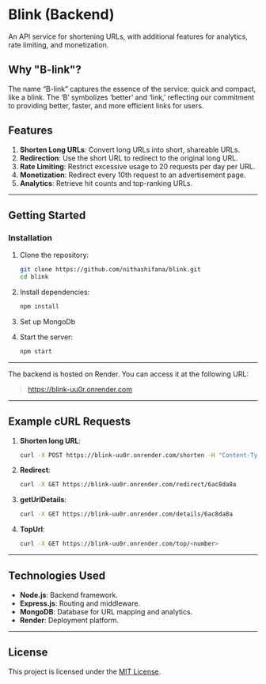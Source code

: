 # Blink (Backend)

An API service for shortening URLs, with additional features for analytics, rate limiting, and monetization.


## Why "B-link"?

The name “B-link” captures the essence of the service: quick and compact, like a blink. The ‘B’ symbolizes ‘better’ and ‘link,’ reflecting our commitment to providing better, faster, and more efficient links for users.


## Features
1. **Shorten Long URLs**: Convert long URLs into short, shareable URLs.
2. **Redirection**: Use the short URL to redirect to the original long URL.
3. **Rate Limiting**: Restrict excessive usage to 20 requests per day per URL.
4. **Monetization**: Redirect every 10th request to an advertisement page.
5. **Analytics**: Retrieve hit counts and top-ranking URLs.

---

## Getting Started

### Installation
1. Clone the repository:
   ```bash
   git clone https://github.com/nithashifana/blink.git
   cd blink
   ```
   
2. Install dependencies:
   ```bash
   npm install
   ```
   
3. Set up MongoDb
   
5. Start the server:
   ```bash
   npm start
   ```
---

The backend is hosted on Render. You can access it at the following URL:
> https://blink-uu0r.onrender.com

---

## **Example cURL Requests**

1. **Shorten long URL**:
    ```bash
    curl -X POST https://blink-uu0r.onrender.com/shorten -H "Content-Type: application/json" -d '{"longUrl": "https://github.com/nithashifana"}'
    ```

2. **Redirect**:
    ```bash
    curl -X GET https://blink-uu0r.onrender.com/redirect/6ac8da8a
    ```

3. **getUrlDetails**:
    ```bash
   curl -X GET https://blink-uu0r.onrender.com/details/6ac8da8a
    ```

4. **TopUrl**:
    ```bash
   curl -X GET https://blink-uu0r.onrender.com/top/<number>
    ```
    
---

## Technologies Used
- **Node.js**: Backend framework.
- **Express.js**: Routing and middleware.
- **MongoDB**: Database for URL mapping and analytics.
- **Render**: Deployment platform.

---

## License
This project is licensed under the [MIT License](LICENSE).
